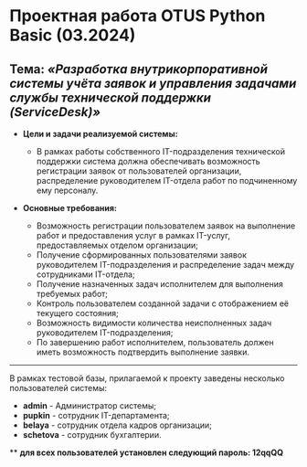 # Проектная работа OTUS Python Basic (03.2024)
## Тема: ***«Разработка внутрикорпоративной системы учёта заявок и управления задачами службы технической поддержки (ServiceDesk)»***

- **Цели и задачи реализуемой системы:**  
    * В рамках работы собственного IT-подразделения технической поддержки система должна обеспечивать возможность регистрации заявок от пользователей организации, распределение руководителем IT-отдела работ по подчиненному ему персоналу.

- **Основные требования:**
    * Возможность регистрации пользователем заявок на выполнение работ и предоставления услуг в рамках IT-услуг, предоставляемых отделом организации;
    * Получение сформированных пользователями заявок руководителем IT-подразделения и распределение задач между сотрудниками IT-отдела;
    * Получение назначенных задач исполнителем для выполнения требуемых работ;
    * Контроль пользователем созданной задачи с отображением её текущего состояния;
    * Возможность видимости количества неисполненных задач руководителем IT-подразделения;
    * По завершению работ исполнителем, пользователь должен иметь возможность подтвердить выполнение заявки.


______
В рамках тестовой базы, прилагаемой к проекту заведены несколько пользователей системы:  
 - __admin__ - Администратор системы;  
 - __pupkin__ - сотрудник IT-департамента;  
 - __belaya__ - сотрудник отдела кадров организации;  
 - __schetova__ - сотрудник бухгалтерии.

** **для всех пользователей установлен следующий пароль: 12qqQQ**